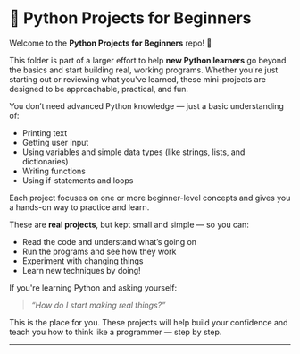 # 🧪 Python Projects for Beginners

Welcome to the **Python Projects for Beginners** repo! 🎉

This folder is part of a larger effort to help **new Python learners** go beyond the basics and start building real, working programs. Whether you're just starting out or reviewing what you've learned, these mini-projects are designed to be approachable, practical, and fun.

You don’t need advanced Python knowledge — just a basic understanding of:
- Printing text
- Getting user input
- Using variables and simple data types (like strings, lists, and dictionaries)
- Writing functions
- Using if-statements and loops

Each project focuses on one or more beginner-level concepts and gives you a hands-on way to practice and learn.

These are **real projects**, but kept small and simple — so you can:
- Read the code and understand what’s going on
- Run the programs and see how they work
- Experiment with changing things
- Learn new techniques by doing!

If you're learning Python and asking yourself:
> *“How do I start making real things?”*

This is the place for you. These projects will help build your confidence and teach you how to think like a programmer — step by step.

---
